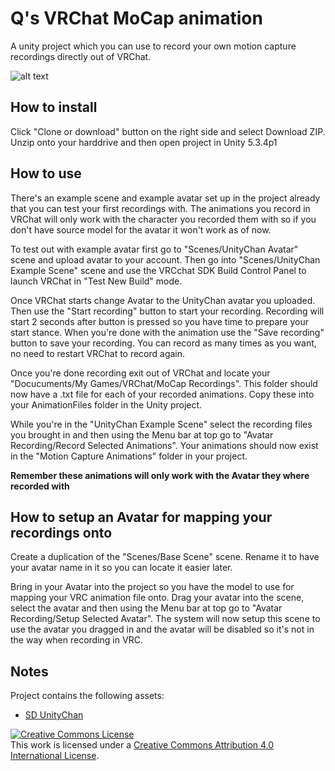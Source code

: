 Q's VRChat MoCap animation
============

A unity project which you can use to record your own motion capture recordings directly out of VRChat.

![alt text](Media/Example_Recording.gif)

## How to install
Click "Clone or download" button on the right side and select Download ZIP.
Unzip onto your harddrive and then open project in Unity 5.3.4p1

## How to use
There's an example scene and example avatar set up in the project already that you can test your first recordings with.
The animations you record in VRChat will only work with the character you recorded them with so if you don't have source model for
the avatar it won't work as of now.

To test out with example avatar first go to "Scenes/UnityChan Avatar" scene and upload avatar to your account.
Then go into "Scenes/UnityChan Example Scene" scene and use the VRCchat SDK Build Control Panel to launch VRChat in "Test New Build" mode.

Once VRChat starts change Avatar to the UnityChan avatar you uploaded.
Then use the "Start recording" button to start your recording. Recording will start 2 seconds after button is pressed so you have time to prepare your start stance.
When you're done with the animation use the "Save recording" button to save your recording. You can record as many times as you want, no need to restart VRChat to record again.

Once you're done recording exit out of VRChat and locate your "Docucuments/My Games/VRChat/MoCap Recordings".
This folder should now have a .txt file for each of your recorded animations. Copy these into your AnimationFiles folder in the Unity project.

While you're in the "UnityChan Example Scene" select the recording files you brought in and then using the Menu bar at top go to "Avatar Recording/Record Selected Animations".
Your animations should now exist in the "Motion Capture Animations" folder in your project.

**Remember these animations will only work with the Avatar they where recorded with**

## How to setup an Avatar for mapping your recordings onto
Create a duplication of the "Scenes/Base Scene" scene. Rename it to have your avatar name in it so you can locate it easier later.

Bring in your Avatar into the project so you have the model to use for mapping your VRC animation file onto.
Drag your avatar into the scene, select the avatar and then using the Menu bar at top go to "Avatar Recording/Setup Selected Avatar".
The system will now setup this scene to use the avatar you dragged in and the avatar will be disabled so it's not in the way when recording in VRC.

## Notes
Project contains the following assets:  
* <a href="http://unity-chan.com/">SD UnityChan</a>


<a rel="license" href="http://creativecommons.org/licenses/by/4.0/"><img alt="Creative Commons License" style="border-width:0" src="https://i.creativecommons.org/l/by/4.0/88x31.png" /></a><br />This work is licensed under a <a rel="license" href="http://creativecommons.org/licenses/by/4.0/">Creative Commons Attribution 4.0 International License</a>.